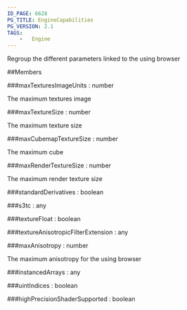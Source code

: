 ```yaml
---
ID_PAGE: 6628
PG_TITLE: EngineCapabilities
PG_VERSION: 2.1
TAGS:
    -   Engine
---
```


Regroup the different parameters linked to the using browser





##Members

###maxTexturesImageUnits : number




The maximum textures image



###maxTextureSize : number




The maximum texture size



###maxCubemapTextureSize : number




The maximum cube



###maxRenderTextureSize : number




The maximum render texture size



###standardDerivatives : boolean






###s3tc : any






###textureFloat : boolean






###textureAnisotropicFilterExtension : any






###maxAnisotropy : number




The maximum anisotropy for the using browser



###instancedArrays : any




###uintIndices : boolean


###highPrecisionShaderSupported : boolean



